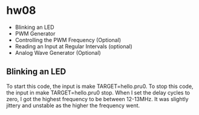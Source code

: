 # hw08
- Blinking an LED
- PWM Generator
- Controlling the PWM Frequency (Optional)
- Reading an Input at Regular Intervals (optional)
- Analog Wave Generator (Optional)

## Blinking an LED
To start this code, the input is make TARGET=hello.pru0.
To stop this code, the input in make TARGET=hello.pru0 stop.
When I set the delay cycles to zero, I got the highest frequency to be between 12-13MHz. It was slightly jittery and unstable as the higher the frequency went.

